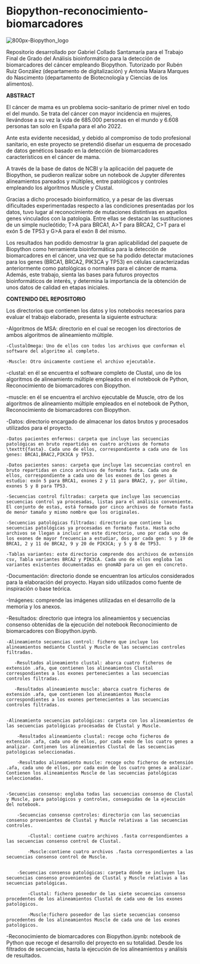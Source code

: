 # Biopython-reconocimiento-biomarcadores

![800px-Biopython_logo](https://github.com/gcs1005/Biopython-reconocimiento-biomarcadores/assets/99986046/9f2b6182-117e-4c43-b78e-f8291c2f0e24)

Repositorio desarrollado por Gabriel Collado Santamaría para el Trabajo Final de Grado del Análisis bioinformático para la detección de biomarcadores del cáncer empleando Biopython. 
Tutorizado por Rubén Ruiz González (departamento de digitalización) y Antonia Maiara Marques do Nascimento (departamento de Biotecnología y Ciencias de los alimentos).



**ABSTRACT**

El cáncer de mama es un problema socio-sanitario de primer nivel en todo el del mundo. Se trata del cáncer con mayor incidencia en mujeres, llevándose a su vez la vida de 685.000 personas en el mundo y 6.608 personas tan solo en España para el año 2022. 

Ante esta evidente necesidad, y debido al compromiso de todo profesional sanitario, en este proyecto se pretendió diseñar un esquema de procesado de datos genéticos basado en la detección de biomarcadores característicos en el cáncer de mama.

A través de la base de datos de NCBI y la aplicación del paquete de Biopython, se pudieron realizar sobre un notebook de Jupyter diferentes alineamientos pareados y múltiples, entre patológicos y controles empleando los algoritmos Muscle y Clustal.
 
Gracias a dicho procesado bioinformático, y a pesar de las diversas dificultades experimentadas respecto a las condiciones presentadas por los datos, tuvo lugar al reconocimiento de mutaciones distintivas en aquellos genes vinculados con la patología. Entre ellas se destacan las sustituciones de un simple nucleótido; T>A para BRCA1, A>T para BRCA2, C>T para el exón 5 de TP53 y G>A para el exón 8 del mismo.

Los resultados han podido demostrar la gran aplicabilidad del paquete de Biopython como herramienta bioinformática para la detección de biomarcadores en el cáncer, una vez que se ha podido detectar mutaciones para los genes (BRCA1, BRCA2, PIK3CA y TP53) en células caracterizadas anteriormente como patológicas o normales para el cáncer de mama. Además, este trabajo, sienta las bases para futuros proyectos bioinformáticos de interés, y determina la importancia de la obtención de unos datos de calidad en etapas iniciales.




**CONTENIDO DEL REPOSITORIO**

Los directorios que contienen los datos y los notebooks necesarios para evaluar el trabajo elaborado, presenta la siguiente estructura:

-Algoritmos de MSA: directorio en el cual se recogen los directorios de ambos algoritmos de alineamiento múltiple. 

    -ClustalOmega: Uno de ellos con todos los archivos que conforman el software del algoritmo al completo.
    
    -Muscle: Otro únicamente contiene el archivo ejecutable.
    
    
-clustal: en él se encuentra el software completo de Clustal, uno de los algoritmos de alineamiento múltiple empleados en el notebook de Python, Reconocimiento de biomarcadores con Biopython. 

    
-muscle: en él se encuentra el archivo ejecutable de Muscle, otro de los algoritmos de alineamiento múltiple empleados en el notebook de Python, Reconocimiento de biomarcadores con Biopython.

    
-Datos: directorio encargado de almacenar los datos brutos y procesados utilizados para el proyecto.

    -Datos pacientes enfermos: carpeta que incluye las secuencias patológicas en bruto repartidas en cuatro archivos de formato \texttt{fasta}. Cada uno de ellos, correspondiente a cada uno de los genes: BRCA1,BRAC2,PIK3CA y TP53.
            
    -Datos pacientes sanos: carpeta que incluye las secuencias control en bruto repartidas en cinco archivos de formato fasta. Cada uno de ellos, correspondiente a cada uno de los exones de los genes a estudio: exón 5 para BRCA1, exones 2 y 11 para BRAC2, y, por último, exones 5 y 8 para TP53.
            
    -Secuencias control filtradas: carpeta que incluye las secuencias secuencias control ya procesadas, listas para el análisis conveniente. El conjunto de estas, está formado por cinco archivos de formato fasta de menor tamaño y mismo nombre que los originales.
            
    -Secuencias patológicas filtradas: directorio que contiene las secuencias patológicas ya procesadas en formato fasta. Hasta ocho archivos se llegan a incluir en este directorio, uno por cada uno de los exones de mayor frecuencia a estudiar, dos por cada gen: 5 y 19 de BRCA1, 2 y 11 de BRCA2, 9 y 20 de PIK3CA; y 5 y 8 de TP53.
            
    -Tablas variantes: este directorio comprende dos archivos de extensión csv, Tabla variantes BRCA2 y PIK3CA. Cada uno de ellos engloba las variantes existentes documentadas en gnomAD para un gen en concreto.
    
    
-Documentación: directorio donde se encuentran los artículos considerados para la elaboración del proyecto. Hayan sido utilizados como fuente de inspiración o base teórica.

    
-Imágenes: comprende las imágenes utilizadas en el desarrollo de la memoria y los anexos.

    
-Resultados: directorio que integra los alineamientos y secuencias consenso obtenidas de la ejecución del notebook Reconocimiento de biomarcadores con Biopython.ipynb.

    -Alineamiento secuencias control: fichero que incluye los alineamientos mediante Clustal y Muscle de las secuencias controles filtradas.
            
       -Resultados alineamiento clustal: abarca cuatro ficheros de extensión .afa, que contienen los alineamientos Clustal correspondientes a los exones pertenecientes a las secuencias controles filtradas.
                    
       -Resultados alineamiento muscle: abarca cuatro ficheros de extensión .afa, que contienen los alineamientos Muscle correspondientes a los exones pertenecientes a las secuencias controles filtradas.
                    
              
    -Alineamiento secuencias patológicas: carpeta con los alineamientos de las secuencias patológicas procesadas de Clustal y Muscle.

        -Resultados alineamiento clustal: recoge ocho ficheros de extensión .afa, cada uno de ellos, por cada exón de los cuatro genes a analizar. Contienen los alineamientos Clustal de las secuencias patológicas seleccionadas.
                    
        -Resultados alineamiento muscle: recoge ocho ficheros de extensión .afa, cada uno de ellos, por cada exón de los cuatro genes a analizar. Contienen los alineamientos Muscle de las secuencias patológicas seleccionadas.
        
                    
    -Secuencias consenso: engloba todas las secuencias consenso de Clustal y Muscle, para patológicos y controles, conseguidas de la ejecución del notebook.
        
        -Secuencias consenso controles: directorio con las secuencias consenso provenientes de Clustal y Muscle relativas a las secuencias controles.
        
            -Clustal: contiene cuatro archivos .fasta correspondientes a las secuencias consenso control de Clustal.
                            
            -Muscle:contiene cuatro archivos .fasta correspondientes a las secuencias consenso control de Muscle.
            
                        
        -Secuencias consenso patológicas: carpeta dónde se incluyen las secuencias consenso provenientes de Clustal y Muscle relativas a las secuencias patológicas.
         
            -Clustal: fichero poseedor de las siete secuencias consenso procedentes de los alineamientos Clustal de cada uno de los exones patológicos.
                            
            -Muscle:fichero poseedor de las siete secuencias consenso procedentes de los alineamientos Muscle de cada uno de los exones patológicos.

    
-Reconocimiento de biomarcadores con Biopython.ipynb: notebook de Python que recoge el desarrollo del proyecto en su totalidad. Desde los filtrados de secuencias, hasta la ejecución de los alineamientos y análisis de resultados.
